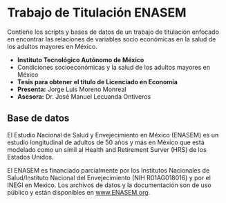# Trabajo de Titulación ENASEM
Contiene los scripts y bases de datos de un trabajo de titulación enfocado en encontrar las relaciones de variables socio económicas en la salud de los adultos mayores en México.

* **Instituto Tecnológico Autónomo de México**
*  Condiciones socioeconómicas y la salud de los adultos mayores en México
* **Tesis para obtener el título de Licenciado en Economía**
* **Presenta:** Jorge Luis Moreno Monreal 
* **Asesora:** Dr. José Manuel Lecuanda Ontiveros

## Base de datos
El Estudio Nacional de Salud y Envejecimiento en México (ENASEM) es un estudio longitudinal de adultos de 50 años y más en México que está modelado como un símil al Health and Retirement Surver (HRS) de los Estados Unidos.

El ENASEM es financiado parcialmente por los Institutos Nacionales de Salud/Instituto Nacional del Envejecimiento (NIH R01AG018016) y por el INEGI en Mexico. Los archivos de datos y la documentación son de uso público y están disponibles en www.ENASEM.org.
